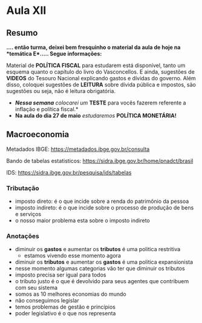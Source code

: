 # Aula XII

## Resumo

**.... então turma, deixei bem fresquinho o material da aula de hoje na \*temática E\*..... Segue informações:**

Material de **POLÍTICA FISCAL** para estudarem está disponível, tanto um esquema quanto o capítulo do livro do Vasconcellos. E ainda, sugestões de **VIDEOS** do Tesouro Nacional explicando gastos e dívidas do governo. Além disso, coloquei sugestões de **LEITURA** sobre dívida pública e impostos, são sugestões ou seja, não é leitura obrigatória. 

- ***Nessa semana*** *colocarei um* **TESTE** para vocês fazerem referente a inflação e política fiscal.* 
- **Na aula do dia 27 de maio** *estudaremos* **POLÍTICA MONETÁRIA!**

## Macroeconomia

Metadados IBGE: https://metadados.ibge.gov.br/consulta

Bando de tabelas estatisticos: https://sidra.ibge.gov.br/home/pnadct/brasil

IDS: https://sidra.ibge.gov.br/pesquisa/ids/tabelas

### Tributação

- imposto direto: é o que incide sobre a renda do patrimônio da pessoa
- imposto indireto: é o que incide sobre o processo de produção de bens e serviços
- o nosso maior problema esta sobre o imposto indireto

### Anotações

- diminuir os **gastos** e aumentar os **tributos** é uma politica restritiva
  - estamos vivendo esse momento agora
- diminuir os **tributos** e aumentar os **gastos** é uma politica expansionista
- nesse momento algumas categorias vão ter que diminuir os tributos
- imposto precisa ser igual para todos
- o tributo justo é o que é devolvido para seus agentes que contribuem com seu sistema
- somos as 10 melhores economias do mundo
- não conseguimos legislar
- temos problemas de gestão e princípios
- poder legislativo é o que nos representa